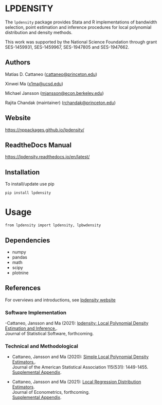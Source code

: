 # LPDENSITY

The `lpdensity` package provides Stata and R implementations of bandwidth selection, point estimation and inference procedures for local polynomial distribution and density methods.

This work was supported by the National Science Foundation through grant SES-1459931, SES-1459967, SES-1947805 and SES-1947662.

## Authors

Matias D. Cattaneo (<cattaneo@princeton.edu>)

Xinwei Ma (<x1ma@ucsd.edu>)

Michael Jansson (<mjansson@econ.berkeley.edu>)

Rajita Chandak (maintainer) (<rchandak@princeton.edu>)

## Website

https://nppackages.github.io/lpdensity/

## ReadtheDocs Manual
https://lpdensity.readthedocs.io/en/latest/

## Installation
To install/update use pip
```
pip install lpdensity
```

# Usage
```
from lpdensity import lpdensity, lpbwdensity
```
## Dependencies
- numpy
- pandas
- math
- scipy
- plotnine

## References

For overviews and introductions, see [lpdensity website](https://nppackages.github.io/lpdensity/)

### Software Implementation

-Cattaneo, Jansson and Ma (2021): [lpdensity: Local Polynomial Density Estimation and Inference.](https://nppackages.github.io/references/Cattaneo-Jansson-Ma_2021_JSS.pdf). <br>
Journal of Statistical Software, forthcoming.

### Technical and Methodological

- Cattaneo, Jansson and Ma (2020): [Simple Local Polynomial Density Estimators.](https://nppackages.github.io/references/Cattaneo-Jansson-Ma_2020_JASA.pdf).<br>
Journal of the American Statistical Association 115(531): 1449-1455.
[Supplemental Appendix](https://nppackages.github.io/references/Cattaneo-Jansson-Ma_2020_JASA--Supplement.pdf).

- Cattaneo, Jansson and Ma (2021): [Local Regression Distribution Estimators](https://nppackages.github.io/references/Cattaneo-Jansson-Ma_2021_JoE.pdf).<br>
Journal of Econometrics, forthcoming.<br>
[Supplemental Appendix](https://nppackages.github.io/references/Cattaneo-Jansson-Ma_2021_JoE--Supplement.pdf).

<br><br> 
